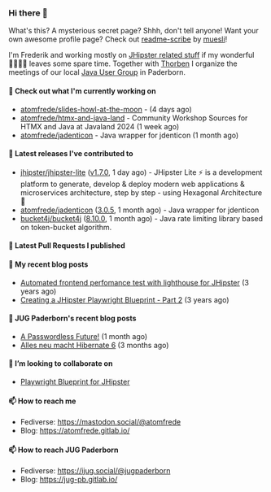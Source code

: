 ### Hi there 👋

What's this? A mysterious secret page? Shhh, don't tell anyone!
Want your own awesome profile page? Check out [readme-scribe](https://github.com/muesli/readme-scribe) by [muesli](https://github.com/muesli)!

I'm Frederik and working mostly on [JHipster related stuff](https://github.com/jhipster/) if my wonderful 👨‍👩‍👧‍👦 leaves some spare time.
Together with [Thorben](https://github.com/thjanssen) I organize the meetings of our local [Java User Group](https://github.com/jugpaderborn) in Paderborn.

#### 👷 Check out what I'm currently working on

- [atomfrede/slides-howl-at-the-moon](https://github.com/atomfrede/slides-howl-at-the-moon) -  (4 days ago)
- [atomfrede/htmx-and-java-land](https://github.com/atomfrede/htmx-and-java-land) - Community Workshop Sources for HTMX and Java at Javaland 2024 (1 week ago)
- [atomfrede/jadenticon](https://github.com/atomfrede/jadenticon) - Java wrapper for jdenticon (1 month ago)

#### 🔭 Latest releases I've contributed to

- [jhipster/jhipster-lite](https://github.com/jhipster/jhipster-lite) ([v1.7.0](https://github.com/jhipster/jhipster-lite/releases/tag/v1.7.0), 1 day ago) - JHipster Lite ⚡ is a development platform to generate, develop &amp; deploy modern web applications &amp; microservices architecture, step by step - using Hexagonal Architecture :gem:
- [atomfrede/jadenticon](https://github.com/atomfrede/jadenticon) ([3.0.5](https://github.com/atomfrede/jadenticon/releases/tag/3.0.5), 1 month ago) - Java wrapper for jdenticon
- [bucket4j/bucket4j](https://github.com/bucket4j/bucket4j) ([8.10.0](https://github.com/bucket4j/bucket4j/releases/tag/8.10.0), 1 month ago) - Java rate limiting library based on token-bucket algorithm.

#### 🔨 Latest Pull Requests I published


#### 📜 My recent blog posts

- [Automated frontend perfomance test with lighthouse for JHipster](https://atomfrede.gitlab.io/2021/04/automated-frontend-perfomance-test-with-lighthouse-for-jhipster/) (3 years ago)
- [Creating a JHipster Playwright Blueprint - Part 2](https://atomfrede.gitlab.io/2021/03/creating-a-jhipster-playwright-blueprint-part-2/) (3 years ago)

#### 📜 JUG Paderborn's recent blog posts

- [A Passwordless Future!](https://jug-pb.gitlab.io/blog/2024/passkeys-for-java-developers.html) (1 month ago)
- [Alles neu macht Hibernate 6](https://jug-pb.gitlab.io/blog/2024/hibernate-6.html) (3 months ago)

#### 👯 I’m looking to collaborate on

- [Playwright Blueprint for JHipster](https://github.com/jhipster/generator-jhipster/issues/13755)

#### 📫 How to reach me

- Fediverse: https://mastodon.social/@atomfrede
- Blog: https://atomfrede.gitlab.io/

#### 📫 How to reach JUG Paderborn

- Fediverse: https://ijug.social/@jugpaderborn
- Blog: https://jug-pb.gitlab.io/
